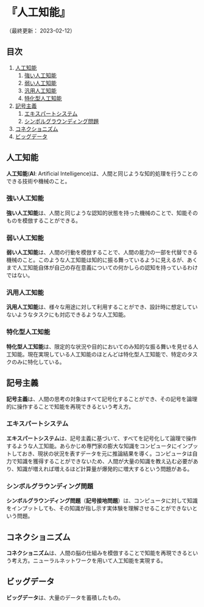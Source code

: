 # 『人工知能』

（最終更新： 2023-02-12）


## 目次

1. [人工知能](#人工知能)
	1. [強い人工知能](#強い人工知能)
	1. [弱い人工知能](#弱い人工知能)
	1. [汎用人工知能](#汎用人工知能)
	1. [特化型人工知能](#特化型人工知能)
1. [記号主義](#記号主義)
	1. [エキスパートシステム](#エキスパートシステム)
	1. [シンボルグラウンディング問題](#シンボルグラウンディング問題)
1. [コネクショニズム](#コネクショニズム)
1. [ビッグデータ](#ビッグデータ)


## 人工知能

**人工知能**(**AI**: Artificial Intelligence)は、人間と同じような知的処理を行うことのできる技術や機械のこと。

### 強い人工知能

**強い人工知能**は、人間と同じような認知的状態を持った機械のことで、知能そのものを模倣することができる。

### 弱い人工知能

**弱い人工知能**は、人間の行動を模倣することで、人間の能力の一部を代替できる機械のこと。このような人工知能は知的に振る舞っているように見えるが、あくまで人工知能自体が自己の存在意義についての何かしらの認知を持っているわけではない。

### 汎用人工知能

**汎用人工知能**は、様々な用途に対して利用することができ、設計時に想定していないようなタスクにも対応できるような人工知能。

### 特化型人工知能

**特化型人工知能**は、限定的な状況や目的においてのみ知的な振る舞いを見せる人工知能。現在実現している人工知能のほとんどは特化型人工知能で、特定のタスクのみに特化している。


## 記号主義

**記号主義**は、人間の思考の対象はすべて記号化することができ、その記号を論理的に操作することで知能を再現できるという考え方。

### エキスパートシステム

**エキスパートシステム**は、記号主義に基づいて、すべてを記号化して論理で操作するような人工知能。あらかじめ専門家の膨大な知識をコンピュータにインプットしておき、現状の状況を表すデータを元に推論結果を導く。コンピュータは自力で知識を獲得することができないため、人間が大量の知識を教え込む必要があり、知識が増えれば増えるほど計算量が爆発的に増大するという問題がある。

### シンボルグラウンディング問題

**シンボルグラウンディング問題**（**記号接地問題**）は、コンピュータに対して知識をインプットしても、その知識が指し示す実体験を理解させることができないという問題。


## コネクショニズム

**コネクショニズム**は、人間の脳の仕組みを模倣することで知能を再現できるという考え方。ニューラルネットワークを用いて人工知能を実現する。


## ビッグデータ

**ビッグデータ**は、大量のデータを蓄積したもの。
